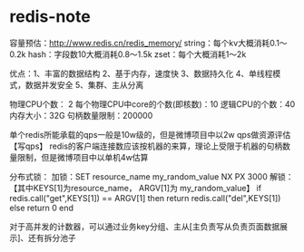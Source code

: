 # redis-note

容量预估：http://www.redis.cn/redis_memory/
	string：每个kv大概消耗0.1～0.2k
	hash：字段数10大概消耗0.8～1.5k
	zset：每个大概消耗1～2k

优点：1、丰富的数据结构
     2、基于内存，速度快
     3、数据持久化
     4、单线程模式，数据并发安全
     5、集群、主从分离


物理CPU个数：	2
每个物理CPU中core的个数(即核数)：10
逻辑CPU的个数：40
内存大小：32G
句柄数量限制：200000

单个redis所能承载的qps一般是10w级的，但是微博项目中以2w qps做资源评估【写qps】
redis的客户端连接数应该按机器的来算，理论上受限于机器的句柄数量限制，但是微博项目中以单机4w估算



分布式锁：
加锁：SET resource_name my_random_value NX PX 3000
解锁：【其中KEYS[1]为resource_name， ARGV[1]为 my_random_value】
	if redis.call("get",KEYS[1]) == ARGV[1] then
	    return redis.call("del",KEYS[1])
	else
	    return 0
	end

对于高并发的计数器，可以通过业务key分组、主从[主负责写从负责页面数据展示]、还有拆分池子